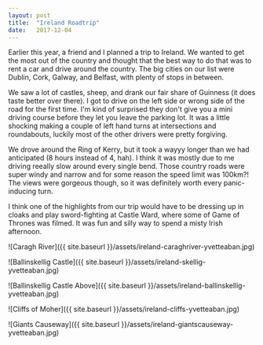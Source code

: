```yaml
---
layout: post
title:  "Ireland Roadtrip"
date:   2017-12-04 
---
```


Earlier this year, a friend and I planned a trip to Ireland. We wanted to get the most out of the country and thought that the best way to do that was to rent a car and drive around the country. The big cities on our list were Dublin, Cork, Galway, and Belfast, with plenty of stops in between. 

We saw a lot of castles, sheep, and drank our fair share of Guinness (it does taste better over there). I got to drive on the left side or wrong side of the road for the first time. I'm kind of surprised they don't give you a mini driving course before they let you leave the parking lot. It was a little shocking making a couple of left hand turns at intersections and roundabouts, luckily most of the other drivers were pretty forgiving.

We drove around the Ring of Kerry, but it took a wayyy longer than we had anticipated (8 hours instead of 4, hah). I think it was mostly due to me driving reeally slow around every single bend. Those country roads were super windy and narrow and for some reason the speed limit was 100km?! The views were gorgeous though, so it was definitely worth every panic-inducing turn.

I think one of the highlights from our trip would have to be dressing up in cloaks and play sword-fighting at Castle Ward, where some of Game of Thrones was filmed. It was fun and silly way to spend a misty Irish afternoon.


![Caragh River]({{ site.baseurl }}/assets/ireland-caraghriver-yvetteaban.jpg)


![Ballinskellig Castle]({{ site.baseurl }}/assets/ireland-skellig-yvetteaban.jpg)


![Ballinskellig Castle Above]({{ site.baseurl }}/assets/ireland-ballinskellig-yvetteaban.jpg)


![Cliffs of Moher]({{ site.baseurl }}/assets/ireland-cliffs-yvetteaban.jpg)


![Giants Causeway]({{ site.baseurl }}/assets/ireland-giantscauseway-yvetteaban.jpg)